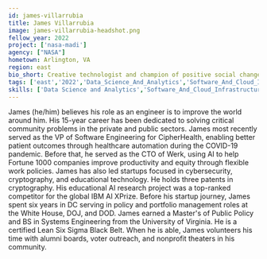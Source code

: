 ```yaml
---
id: james-villarrubia
title: James Villarrubia
image: james-villarrubia-headshot.png
fellow_year: 2022
project: ['nasa-madi']
agency: ["NASA"]
hometown: Arlington, VA
region: east
bio_short: Creative technologist and champion of positive social change through engineering.
tags: ['east','2022','Data_Science_And_Analytics','Software_And_Cloud_Infrastructure']
skills: ['Data Science and Analytics','Software_And_Cloud_Infrastructure']
---
```


James (he/him) believes his role as an engineer is to improve the world around him. His 15-year career has been dedicated to solving critical community problems in the private and public sectors. James most recently served as the VP of Software Engineering for CipherHealth, enabling better patient outcomes through healthcare automation during the COVID-19 pandemic. Before that, he served as the CTO of Werk, using AI to help Fortune 1000 companies improve productivity and equity through flexible work policies. James has also led startups focused in cybersecurity, cryptography, and educational technology. He holds three patents in cryptography. His educational AI research project was a top-ranked competitor for the global IBM AI XPrize. Before his startup journey, James spent six years in DC serving in policy and portfolio management roles at the White House, DOJ, and DOD. James earned a Master's of Public Policy and BS in Systems Engineering from the University of Virginia. He is a certified Lean Six Sigma Black Belt. When he is able, James volunteers his time with alumni boards, voter outreach, and nonprofit theaters in his community. 